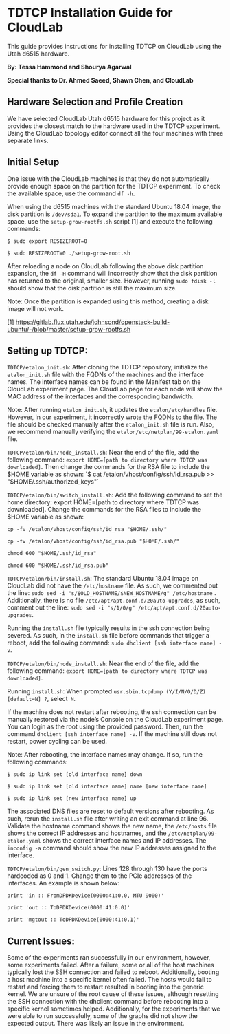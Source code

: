 # TDTCP Installation Guide for CloudLab

This guide provides instructions for installing TDTCP on CloudLab using the Utah d6515 hardware. 

**By: Tessa Hammond and Shourya Agarwal**

**Special thanks to Dr. Ahmed Saeed, Shawn Chen, and CloudLab**

## Hardware Selection and Profile Creation

We have selected CloudLab Utah d6515 hardware for this project as it provides the closest match to the hardware used in the TDTCP experiment. Using the CloudLab topology editor connect all the four machines with three separate links.   

## Initial Setup

One issue with the CloudLab machines is that they do not automatically provide enough space on the partition for the TDTCP experiment. To check the available space, use the command `df -h`.

When using the d6515 machines with the standard Ubuntu 18.04 image, the disk partition is `/dev/sda1`. To expand the partition to the maximum available space, use the `setup-grow-rootfs.sh` script [1] and execute the following commands:

```
$ sudo export RESIZEROOT=0

$ sudo RESIZEROOT=0 ./setup-grow-root.sh
```

After reloading a node on CloudLab following the above disk partition expansion, the `df -H` command will incorrectly show that the disk partition has returned to the original, smaller size. However, running `sudo fdisk -l` should show that the disk partition is still the maximum size. 

Note: Once the partition is expanded using this method, creating a disk image will not work.

[1] https://gitlab.flux.utah.edu/johnsond/openstack-build-ubuntu/-/blob/master/setup-grow-rootfs.sh

## Setting up TDTCP: 

`TDTCP/etalon_init.sh`: After cloning the TDTCP repository, initialize the `etalon_init.sh` file with the FQDNs of the machines and the interface names. The interface names can be found in the Manifest tab on the CloudLab experiment page. The CloudLab page for each node will show the MAC address of the interfaces and the corresponding bandwidth.  

Note: After running `etalon_init.sh`, it updates the `etalon/etc/handles` file. However, in our experiment, it incorrectly wrote the FQDNs to the file. The file should be checked manually after the `etalon_init.sh` file is run. Also, we recommend manually verifying the `etalon/etc/netplan/99-etalon.yaml` file.  

`TDTCP/etalon/bin/node_install.sh`: Near the end of the file, add the following command: `export HOME=[path to directory where TDTCP was downloaded]`. Then change the commands for the RSA file to include the $HOME variable as shown: 
`$ cat /etalon/vhost/config/ssh/id_rsa.pub >> "$HOME/.ssh/authorized_keys"` 

`TDTCP/etalon/bin/switch_install.sh`: Add the following command to set the home directory: export HOME=[path to directory where TDTCP was downloaded]. Change the commands for the RSA files to include the $HOME variable as shown:  
```
cp -fv /etalon/vhost/config/ssh/id_rsa "$HOME/.ssh/"  

cp -fv /etalon/vhost/config/ssh/id_rsa.pub "$HOME/.ssh/" 

chmod 600 "$HOME/.ssh/id_rsa"

chmod 600 "$HOME/.ssh/id_rsa.pub"
```

`TDTCP/etalon/bin/install.sh`:  The standard Ubuntu 18.04 image on CloudLab did not have the `/etc/hostname` file. As such, we commented out the line: `sudo sed -i "s/$OLD_HOSTNAME/$NEW_HOSTNAME/g" /etc/hostname` . Additionally, there is no file `/etc/apt/apt.conf.d/20auto-upgrades`, as such, comment out the line: `sudo sed -i "s/1/0/g" /etc/apt/apt.conf.d/20auto-upgrades`. 

Running the `install.sh` file typically results in the ssh connection being severed. As such, in the `install.sh` file before commands that trigger a reboot, add the following command: `sudo dhclient [ssh interface name] -v`.  

`TDTCP/etalon/bin/node_install.sh`: Near the end of the file, add the following command: `export HOME=[path to directory where TDTCP was downloaded]`. 

Running `install.sh`: When prompted `usr.sbin.tcpdump (Y/I/N/O/D/Z) [default=N] ?`, select` N`. 

If the machine does not restart after rebooting, the ssh connection can be manually restored via the node’s Console on the CloudLab experiment page. You can login as the root using the provided password. Then, run the command `dhclient [ssh interface name] -v`. If the machine still does not restart, power cycling can be used. 

Note: After rebooting, the interface names may change. If so, run the following commands: 

``` 
$ sudo ip link set [old interface name] down 

$ sudo ip link set [old interface name] name [new interface name] 

$ sudo ip link set [new interface name] up 

``` 

The associated DNS files are reset to default versions after rebooting. As such, rerun the `install.sh` file after writing an exit command at line 96. Validate the hostname command shows the new name, the `/etc/hosts` file shows the correct IP addresses and hostnames, and the `/etc/netplan/99-etalon.yaml` shows the correct interface names and IP addresses. The `inconfig -a` command should show the new IP addresses assigned to the interface.  

`TDTCP/etalon/bin/gen_switch.py`:  Lines 128 through 130 have the ports hardcoded as 0 and 1. Change them to the PCIe addresses of the interfaces. An example is shown below: 

``` 
print 'in :: FromDPDKDevice(0000:41:0.0, MTU 9000)' 

print 'out :: ToDPDKDevice(0000:41:0.0)' 

print 'mgtout :: ToDPDKDevice(0000:41:0.1)' 
``` 

 
## Current Issues: 

Some of the experiments ran successfully in our environment, however, some experiments failed. After a failure, some or all of the host machines typically lost the SSH connection and failed to reboot. Additionally, booting a host machine into a specific kernel often failed. The hosts would fail to restart and forcing them to restart resulted in booting into the generic kernel. We are unsure of the root cause of these issues, although resetting the SSH connection with the dhclient command before rebooting into a specific kernel sometimes helped. Additionally, for the experiments that we were able to run successfully, some of the graphs did not show the expected output. There was likely an issue in the environment. 
 

